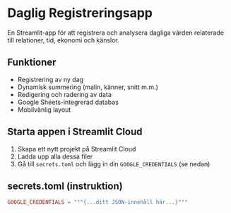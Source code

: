 # Daglig Registreringsapp

En Streamlit-app för att registrera och analysera dagliga värden relaterade till relationer, tid, ekonomi och känslor.

## Funktioner
- Registrering av ny dag
- Dynamisk summering (malin, känner, snitt m.m.)
- Redigering och radering av data
- Google Sheets-integrerad databas
- Mobilvänlig layout

## Starta appen i Streamlit Cloud
1. Skapa ett nytt projekt på Streamlit Cloud
2. Ladda upp alla dessa filer
3. Gå till `secrets.toml` och lägg in din `GOOGLE_CREDENTIALS` (se nedan)

## secrets.toml (instruktion)
```toml
GOOGLE_CREDENTIALS = """{...ditt JSON-innehåll här...}"""
